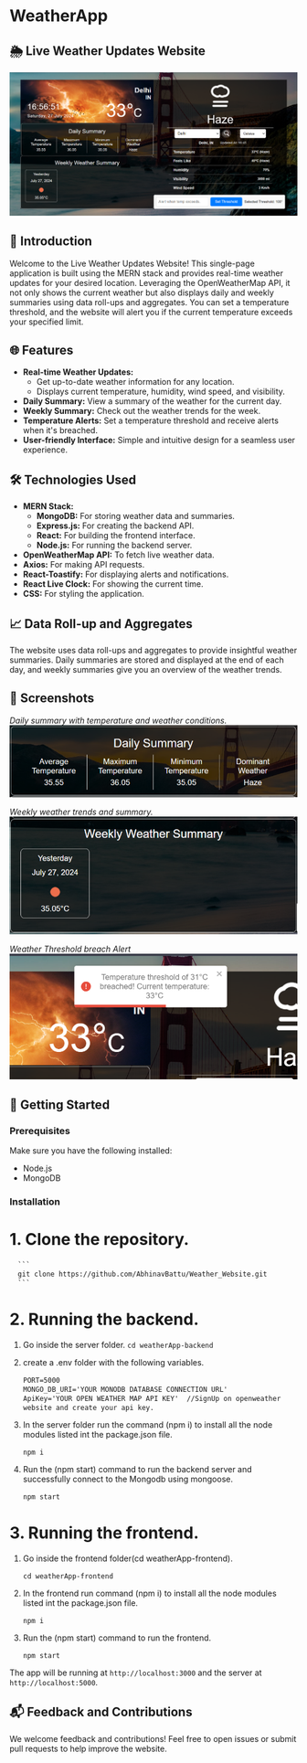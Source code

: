 # WeatherApp

## 🌦️ Live Weather Updates Website

![Weather Website](screenshots/website-overview.png)

## 🌟 Introduction

Welcome to the Live Weather Updates Website! This single-page application is built using the MERN stack and provides real-time weather updates for your desired location. Leveraging the OpenWeatherMap API, it not only shows the current weather but also displays daily and weekly summaries using data roll-ups and aggregates. You can set a temperature threshold, and the website will alert you if the current temperature exceeds your specified limit.

## 🌐 Features

- **Real-time Weather Updates:** 
  - Get up-to-date weather information for any location.
  - Displays current temperature, humidity, wind speed, and visibility.
- **Daily Summary:** View a summary of the weather for the current day.
- **Weekly Summary:** Check out the weather trends for the week.
- **Temperature Alerts:** Set a temperature threshold and receive alerts when it's breached.
- **User-friendly Interface:** Simple and intuitive design for a seamless user experience.

## 🛠️ Technologies Used

- **MERN Stack:**
  - **MongoDB:** For storing weather data and summaries.
  - **Express.js:** For creating the backend API.
  - **React:** For building the frontend interface.
  - **Node.js:** For running the backend server.
- **OpenWeatherMap API:** To fetch live weather data.
- **Axios:** For making API requests.
- **React-Toastify:** For displaying alerts and notifications.
- **React Live Clock:** For showing the current time.
- **CSS:** For styling the application.

## 📈 Data Roll-up and Aggregates

The website uses data roll-ups and aggregates to provide insightful weather summaries. Daily summaries are stored and displayed at the end of each day, and weekly summaries give you an overview of the weather trends.

## 📸 Screenshots
*Daily summary with temperature and weather conditions.*
![Daily Summary Screenshot](screenshots/Daily-Summary.png)
<br/>

*Weekly weather trends and summary.*
![Weekly Summary Screenshot](screenshots/Weekly-Summary.png)
<br/>

*Weather Threshold breach Alert*
![Alert Screenshot](screenshots/Alert.png)
<br/>


## 🚀 Getting Started

### Prerequisites

Make sure you have the following installed:

- Node.js
- MongoDB

### Installation

  # 1. Clone the repository.
  
      ```
      git clone https://github.com/AbhinavBattu/Weather_Website.git
      ```
  # 2. Running the backend.
  1. Go inside the server folder.
         ```
          cd weatherApp-backend
         ```
  3. create a .env folder with the following variables.

        ```
        PORT=5000
        MONGO_DB_URI='YOUR MONODB DATABASE CONNECTION URL'
        ApiKey='YOUR OPEN WEATHER MAP API KEY'  //SignUp on openweather website and create your api key.
        ```

  4. In the server folder run the command (npm i) to install all the node modules listed int the package.json file.
        ```
        npm i
        ```
  6. Run the (npm start) command to run the backend server and successfully connect to the Mongodb using mongoose.
        ```
        npm start
        ```

  # 3. Running the frontend.
  1. Go inside the frontend folder(cd weatherApp-frontend).
       ```
       cd weatherApp-frontend
       ```
  3. In the frontend run command (npm i) to install all the node modules listed int  the package.json file.
       ```
       npm i
       ```
  5. Run the (npm start) command to run the frontend.
      ```
      npm start
      ```

The app will be running at `http://localhost:3000` and the server at `http://localhost:5000`.

## 📬 Feedback and Contributions

We welcome feedback and contributions! Feel free to open issues or submit pull requests to help improve the website.
